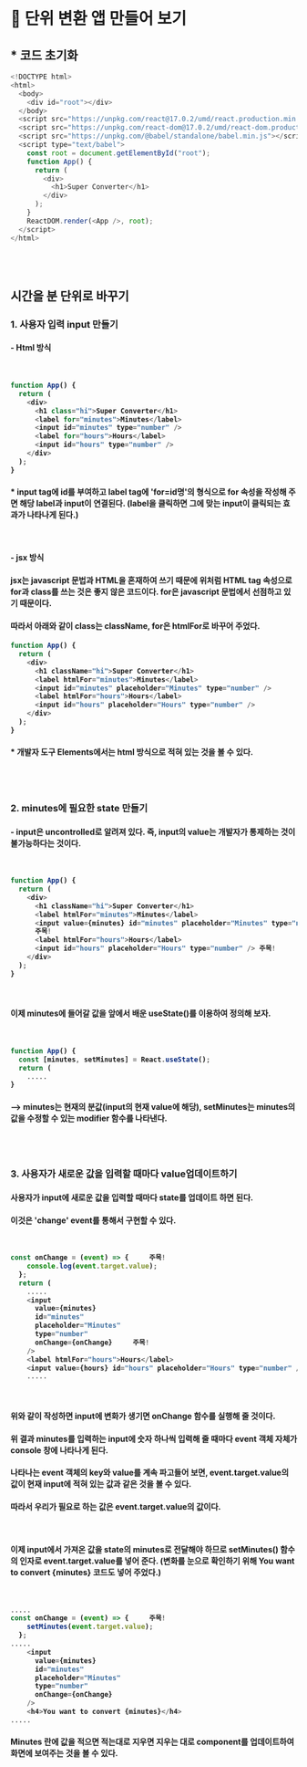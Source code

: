 <h1><b>📌 단위 변환 앱 만들어 보기</b></h1>

<h2><b>* 코드 초기화</b></h2>

```js
<!DOCTYPE html>
<html>
  <body>
    <div id="root"></div>
  </body>
  <script src="https://unpkg.com/react@17.0.2/umd/react.production.min.js"></script>
  <script src="https://unpkg.com/react-dom@17.0.2/umd/react-dom.production.min.js"></script>
  <script src="https://unpkg.com/@babel/standalone/babel.min.js"></script>
  <script type="text/babel">
    const root = document.getElementById("root");
    function App() {
      return (
        <div>
          <h1>Super Converter</h1>
        </div>
      );
    }
    ReactDOM.render(<App />, root);
  </script>
</html>
```

<br><br>

<h2><b>시간을 분 단위로 바꾸기</b></h2>
<h3><b>1. 사용자 입력 input 만들기<b></h3>

<h4><b>- Html 방식</b></h4>
<br>

```js
function App() {
  return (
    <div>
      <h1 class="hi">Super Converter</h1>
      <label for="minutes">Minutes</label>
      <input id="minutes" type="number" />
      <label for="hours">Hours</label>
      <input id="hours" type="number" />
    </div>
  );
}
```

<h4>* input tag에 id를 부여하고 label tag에 'for=id명'의 형식으로 for 속성을 작성해 주면 해당 label과 input이 연결된다. (label을 클릭하면 그에 맞는 input이 클릭되는 효과가 나타나게 된다.)</h4>
<br>

<h4><b>- jsx 방식</b></h4>
<h4>jsx는 javascript 문법과 HTML을 혼재하여 쓰기 때문에 위처럼 HTML tag 속성으로 for과 class를 쓰는 것은 좋지 않은 코드이다. for은 javascript 문법에서 선점하고 있기 때문이다.</h4>
<h4>따라서 아래와 같이 class는 className, for은 htmlFor로 바꾸어 주었다.</h4>

```js
function App() {
  return (
    <div>
      <h1 className="hi">Super Converter</h1>
      <label htmlFor="minutes">Minutes</label>
      <input id="minutes" placeholder="Minutes" type="number" />
      <label htmlFor="hours">Hours</label>
      <input id="hours" placeholder="Hours" type="number" />
    </div>
  );
}
```

<h4>* 개발자 도구 Elements에서는 html 방식으로 적혀 있는 것을 볼 수 있다.</h4>
<br><br>

<h3><b>2. minutes에 필요한 state 만들기<b></h3>
<h4>- input은 uncontrolled로 알려져 있다. 즉, input의 value는 개발자가 통제하는 것이 불가능하다는 것이다.</h4>
<br>

```js
function App() {
  return (
    <div>
      <h1 className="hi">Super Converter</h1>
      <label htmlFor="minutes">Minutes</label>
      <input value={minutes} id="minutes" placeholder="Minutes" type="number" />
      주목!
      <label htmlFor="hours">Hours</label>
      <input id="hours" placeholder="Hours" type="number" /> 주목!
    </div>
  );
}
```

<br>

<h4>이제 minutes에 들어갈 값을 앞에서 배운 useState()를 이용하여 정의해 보자.</h4>
<br>

```js
function App() {
  const [minutes, setMinutes] = React.useState();
  return (
    .....
}
```

<h4>--> minutes는 현재의 분값(input의 현재 value에 해당), setMinutes는 minutes의 값을 수정할 수 있는 modifier 함수를 나타낸다.</h4>
<br><br>

<h3><b>3. 사용자가 새로운 값을 입력할 때마다 value업데이트하기</b></h3>
<h4>사용자가 input에 새로운 값을 입력할 때마다 state를 업데이트 하면 된다.</h4>
<h4>이것은 'change' event를 통해서 구현할 수 있다.</h4>
<br>

```js
const onChange = (event) => {     주목!
    console.log(event.target.value);
  };
  return (
    .....
    <input
      value={minutes}
      id="minutes"
      placeholder="Minutes"
      type="number"
      onChange={onChange}     주목!
    />
    <label htmlFor="hours">Hours</label>
    <input value={hours} id="hours" placeholder="Hours" type="number" />
    .....
```

<br>

<h4>위와 같이 작성하면 input에 변화가 생기면 onChange 함수를 실행해 줄 것이다.</h4>
<h4>위 결과 minutes를 입력하는 input에 숫자 하나씩 입력해 줄 때마다 event 객체 자체가 console 창에 나타나게 된다.</h4>
<h4>나타나는 event 객체의 key와 value를 계속 파고들어 보면, event.target.value의 값이 현재 input에 적혀 있는 값과 같은 것을 볼 수 있다.</h4>
<h4>따라서 우리가 필요로 하는 값은 <b>event.target.value</b>의 값이다.</h4>
<br>

<h4>이제 input에서 가져온 값을 state의 minutes로 전달해야 하므로 setMinutes() 함수의 인자로 event.target.value를 넣어 준다. (변화를 눈으로 확인하기 위해 You want to convert {minutes} 코드도 넣어 주었다.)</h4>
<br>

```js
.....
const onChange = (event) => {     주목!
    setMinutes(event.target.value);
  };
.....
    <input
      value={minutes}
      id="minutes"
      placeholder="Minutes"
      type="number"
      onChange={onChange}
    />
    <h4>You want to convert {minutes}</h4>
.....
```

<h4>Minutes 란에 값을 적으면 적는대로 지우면 지우는 대로 component를 업데이트하여 화면에 보여주는 것을 볼 수 있다.</h4>
